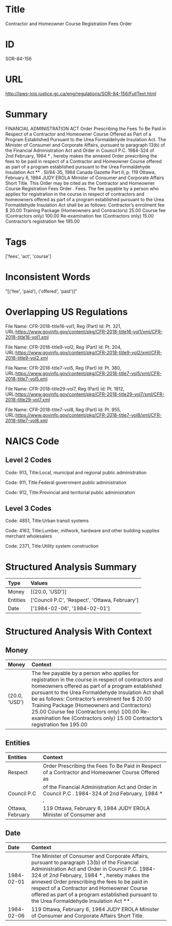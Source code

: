 # Title
Contractor and Homeowner Course Registration Fees Order


# ID
SOR-84-156

# URL
http://laws-lois.justice.gc.ca/eng/regulations/SOR-84-156/FullText.html


# Summary
FINANCIAL ADMINISTRATION ACT Order Prescribing the Fees To Be Paid in Respect of a Contractor and Homeowner Course Offered as Part of a Program Established Pursuant to the Urea Formaldehyde Insulation Act. The Minister of Consumer and Corporate Affairs, pursuant to paragraph 13(b) of the  Financial Administration Act  and Order in Council P.C. 1984-324 of 2nd February, 1984 * , hereby makes the annexed  Order prescribing the fees to be paid in respect of a Contractor and Homeowner Course offered as part of a program established pursuant to the Urea Formaldehyde Insulation Act ** .
SI/84-35, 1984  Canada Gazette  Part II, p.
119 Ottawa, February 6, 1984 JUDY EROLA Minister of Consumer and Corporate Affairs Short Title.
This Order may be cited as the  Contractor and Homeowner Course Registration Fees Order .
Fees.
The fee payable by a person who applies for registration in the course in respect of contractors and homeowners offered as part of a program established pursuant to the  Urea Formaldehyde Insulation Act  shall be as follows: Contractor’s enrolment fee  $ 20.00 Training Package (Homeowners and Contractors)  25.00 Course fee (Contractors only)  100.00 Re-examination fee (Contractors only)  15.00 Contractor’s registration fee  195.00 


# Tags
['fees', 'act', 'course']


# Inconsistent Words
"[('fee', 'paid'), ('offered', 'paid')]"


# Overlapping US Regulations
File Name: CFR-2018-title16-vol1, Reg (Part) Id: Pt. 321, URL:https://www.govinfo.gov/content/pkg/CFR-2018-title16-vol1/xml/CFR-2018-title16-vol1.xml

File Name: CFR-2018-title9-vol2, Reg (Part) Id: Pt. 204, URL:https://www.govinfo.gov/content/pkg/CFR-2018-title9-vol2/xml/CFR-2018-title9-vol2.xml

File Name: CFR-2018-title7-vol5, Reg (Part) Id: Pt. 380, URL:https://www.govinfo.gov/content/pkg/CFR-2018-title7-vol5/xml/CFR-2018-title7-vol5.xml

File Name: CFR-2018-title29-vol7, Reg (Part) Id: Pt. 1912, URL:https://www.govinfo.gov/content/pkg/CFR-2018-title29-vol7/xml/CFR-2018-title29-vol7.xml

File Name: CFR-2018-title7-vol8, Reg (Part) Id: Pt. 955, URL:https://www.govinfo.gov/content/pkg/CFR-2018-title7-vol8/xml/CFR-2018-title7-vol8.xml




# NAICS Code
## Level 2 Codes
Code: 913, Title:Local, municipal and regional public administration

Code: 911, Title:Federal government public administration

Code: 912, Title:Provincial and territorial public administration




## Level 3 Codes
Code: 4851, Title:Urban transit systems

Code: 4163, Title:Lumber, millwork, hardware and other building supplies merchant wholesalers

Code: 2371, Title:Utility system construction







# Structured Analysis Summary
| Type     | Values                                         |
|:---------|:-----------------------------------------------|
| Money    | [(20.0, 'USD')]                                |
| Entities | ['Council P.C', 'Respect', 'Ottawa, February'] |
| Date     | ['1984-02-06', '1984-02-01']                   |


# Structured Analysis With Context
 


## Money
| Money         | Context                                                                                                                                                                                                                                                                                                                                                                                                                                            |
|:--------------|:---------------------------------------------------------------------------------------------------------------------------------------------------------------------------------------------------------------------------------------------------------------------------------------------------------------------------------------------------------------------------------------------------------------------------------------------------|
| (20.0, 'USD') | The fee payable by a person who applies for registration in the course in respect of contractors and homeowners offered as part of a program established pursuant to the  Urea Formaldehyde Insulation Act  shall be as follows: Contractor’s enrolment fee  $ 20.00 Training Package (Homeowners and Contractors)  25.00 Course fee (Contractors only)  100.00 Re-examination fee (Contractors only)  15.00 Contractor’s registration fee  195.00 |


## Entities
| Entities         | Context                                                                                           |
|:-----------------|:--------------------------------------------------------------------------------------------------|
| Respect          | Order Prescribing the Fees To Be Paid in Respect of a Contractor and Homeowner Course Offered as  |
| Council P.C      | of the Financial Administration Act and Order in Council P.C . 1984-324 of 2nd February, 1984 * , |
| Ottawa, February | 119  Ottawa, February 6, 1984 JUDY EROLA Minister of Consumer and                                 |


## Date
| Date       | Context                                                                                                                                                                                                                                                                                                                                                                                       |
|:-----------|:----------------------------------------------------------------------------------------------------------------------------------------------------------------------------------------------------------------------------------------------------------------------------------------------------------------------------------------------------------------------------------------------|
| 1984-02-01 | The Minister of Consumer and Corporate Affairs, pursuant to paragraph 13(b) of the  Financial Administration Act  and Order in Council P.C. 1984-324 of 2nd February, 1984 * , hereby makes the annexed  Order prescribing the fees to be paid in respect of a Contractor and Homeowner Course offered as part of a program established pursuant to the Urea Formaldehyde Insulation Act ** . |
| 1984-02-06 | 119 Ottawa, February 6, 1984 JUDY EROLA Minister of Consumer and Corporate Affairs Short Title.                                                                                                                                                                                                                                                                                               |


